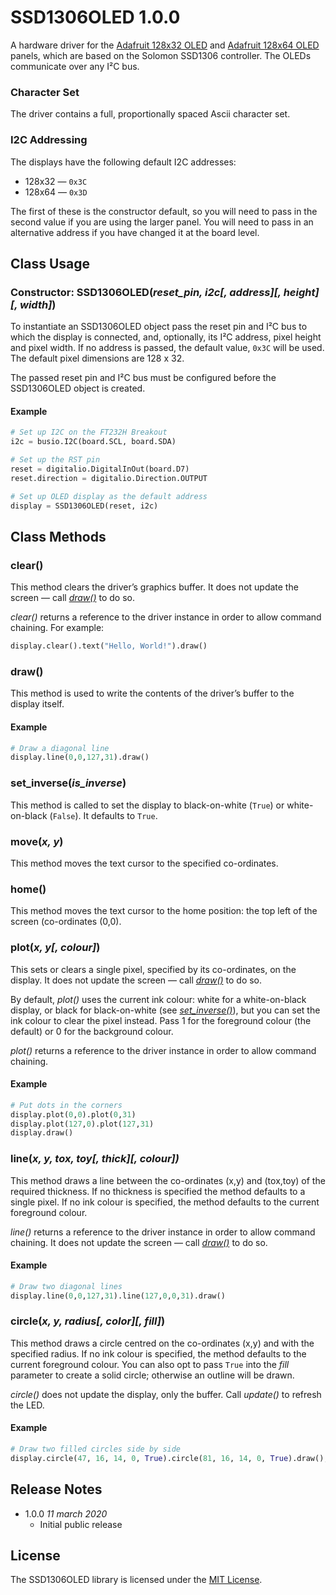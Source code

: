 # SSD1306OLED 1.0.0 #

A hardware driver for the [Adafruit 128x32 OLED](https://www.adafruit.com/product/931) and [Adafruit 128x64 OLED](https://www.adafruit.com/product/326) panels, which are based on the Solomon SSD1306 controller. The OLEDs communicate over any I&sup2;C bus.

### Character Set ###

The driver contains a full, proportionally spaced Ascii character set.

### I2C Addressing ###

The displays have the following default I2C addresses:

- 128x32 — `0x3C`
- 128x64 — `0x3D`

The first of these is the constructor default, so you will need to pass in the second value if you are using the larger panel. You will need to pass in an alternative address if you have changed it at the board level.

## Class Usage ##

### Constructor: SSD1306OLED(*reset_pin, i2c[, address][, height][, width]*) ###

To instantiate an SSD1306OLED object pass the reset pin and I&sup2;C bus to which the display is connected, and, optionally, its I&sup2;C address, pixel height and pixel width. If no address is passed, the default value, `0x3C` will be used. The default pixel dimensions are 128 x 32.

The passed reset pin and I&sup2;C bus must be configured before the SSD1306OLED object is created.

#### Example ####

```python
# Set up I2C on the FT232H Breakout
i2c = busio.I2C(board.SCL, board.SDA)

# Set up the RST pin
reset = digitalio.DigitalInOut(board.D7)
reset.direction = digitalio.Direction.OUTPUT

# Set up OLED display as the default address
display = SSD1306OLED(reset, i2c)
```

## Class Methods ##

### clear() ###

This method clears the driver’s graphics buffer. It does not update the screen — call [*draw()*](#draw) to do so.

*clear()* returns a reference to the driver instance in order to allow command chaining. For example:

```python
display.clear().text("Hello, World!").draw()
```

### draw() ###

This method is used to write the contents of the driver’s buffer to the display itself.

#### Example ####

```python
# Draw a diagonal line
display.line(0,0,127,31).draw()
```

### set_inverse(*is_inverse*) ###

This method is called to set the display to black-on-white (`True`) or white-on-black (`False`). It defaults to `True`.

### move(*x, y*) ###

This method moves the text cursor to the specified co-ordinates.

### home() ###

This method moves the text cursor to the home position: the top left of the screen (co-ordinates (0,0).

### plot(*x, y[, colour]*) ###

This sets or clears a single pixel, specified by its co-ordinates, on the display. It does not update the screen — call [*draw()*](#draw) to do so.

By default, *plot()* uses the current ink colour: white for a white-on-black display, or black for black-on-white (see [*set_inverse()*](#set-inverse-is-inverse)), but you can set the ink colour to clear the pixel instead. Pass 1 for the foreground colour (the default) or 0 for the background colour.

*plot()* returns a reference to the driver instance in order to allow command chaining.

#### Example ####

```python
# Put dots in the corners
display.plot(0,0).plot(0,31)
display.plot(127,0).plot(127,31)
display.draw()
```

### line(*x, y, tox, toy[, thick][, colour])* ###

This method draws a line between the co-ordinates (x,y) and (tox,toy) of the required thickness. If no thickness is specified the method defaults to a single pixel. If no ink colour is specified, the method defaults to the current foreground colour.

*line()* returns a reference to the driver instance in order to allow command chaining. It does not update the screen — call [*draw()*](#draw) to do so.

#### Example ####

```python
# Draw two diagonal lines
display.line(0,0,127,31).line(127,0,0,31).draw()
```

### circle(*x, y, radius[, color][, fill]*) ###

This method draws a circle centred on the co-ordinates (x,y) and with the specified radius. If no ink colour is specified, the method defaults to the current foreground colour. You can also opt to pass `True` into the *fill* parameter to create a solid circle; otherwise an outline will be drawn.

*circle()* does not update the display, only the buffer. Call *update()* to refresh the LED.

#### Example ####

```python
# Draw two filled circles side by side
display.circle(47, 16, 14, 0, True).circle(81, 16, 14, 0, True).draw();
```

## Release Notes ##

- 1.0.0 *11 march 2020*
    - Initial public release

## License ##

The SSD1306OLED library is licensed under the [MIT License](LICENSE).
